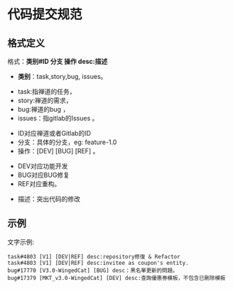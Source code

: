 # 代码提交规范

## 格式定义

格式：**类别#ID 分支 操作 desc:描述**

* **类别**：task,story,bug, issues。
 - task:指禅道的任务，
 - story:禅道的需求，
 - bug:禅道的bug ，
 - issues：指gitlab的Issues 。
* ID对应禅道或者Gitlab的ID
* 分支：具体的分支，eg: feature-1.0
* 操作：[DEV] [BUG] [REF] 。
 - DEV对应功能开发
 - BUG对应BUG修复
 - REF对应重构。
* 描述：突出代码的修改

## 示例

文字示例:
```
task#4803 [V1] [DEV|REF] desc:repository修復 & Refactor
task#4803 [V1] [DEV|REF] desc:invitee as coupon's entity.
bug#17770 [V3.0-WingedCat] [BUG] desc：黑名單更新的問題。
bug#17379 [MKT_v3.0-WingedCat] [DEV] desc:查詢優惠券模板，不包含已刪除模板
```